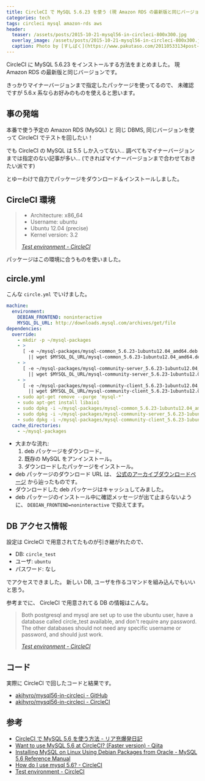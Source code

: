 ```yaml
---
title: CircleCI で MySQL 5.6.23 を使う (現 Amazon RDS の最新版と同じバージョン)
categories: tech
tags: circleci mysql amazon-rds aws
header:
  teaser: /assets/posts/2015-10-21-mysql56-in-circleci-800x300.jpg
  overlay_image: /assets/posts/2015-10-21-mysql56-in-circleci-800x300.jpg
  caption: Photo by [すしぱく](https://www.pakutaso.com/20110533134post-110.html)
---
```


CircleCI に MySQL 5.6.23 をインストールする方法をまとめました。
現 Amazon RDS の最新版と同じバージョンです。

<!--more-->

きっかりマイナーバージョンまで指定したパッケージを使ってるので、
未確認ですが 5.6.x 系ならお好みのものを使えると思います。

## 事の発端

本番で使う予定の Amazon RDS (MySQL) と
同じ DBMS, 同じバージョンを使って CircleCI でテストを回したい！

でも CircleCI の MySQL は 5.5 しか入ってない...
調べてもマイナーバージョンまでは指定のない記事が多い...
(できればマイナーバージョンまで合わせておきたい派です)

とゆーわけで自力でパッケージをダウンロード＆インストールしました。

## CircleCI 環境

> * Architecture: x86_64
> * Username: ubuntu
> * Ubuntu 12.04 (precise)
> * Kernel version: 3.2
>
> <footer><cite><a href="https://circleci.com/docs/environment">Test environment - CircleCI</a></cite></footer>

パッケージはこの環境に合うものを使いました。

## circle.yml

こんな `circle.yml` でいけました。

```yaml
machine:
  environment:
    DEBIAN_FRONTEND: noninteractive
    MYSQL_DL_URL: http://downloads.mysql.com/archives/get/file
dependencies:
  override:
    - mkdir -p ~/mysql-packages
    - >
      [ -e ~/mysql-packages/mysql-common_5.6.23-1ubuntu12.04_amd64.deb ] \
        || wget $MYSQL_DL_URL/mysql-common_5.6.23-1ubuntu12.04_amd64.deb -P ~/mysql-packages
    - >
      [ -e ~/mysql-packages/mysql-community-server_5.6.23-1ubuntu12.04_amd64.deb ] \
        || wget $MYSQL_DL_URL/mysql-community-server_5.6.23-1ubuntu12.04_amd64.deb -P ~/mysql-packages
    - >
      [ -e ~/mysql-packages/mysql-community-client_5.6.23-1ubuntu12.04_amd64.deb ] \
        || wget $MYSQL_DL_URL/mysql-community-client_5.6.23-1ubuntu12.04_amd64.deb -P ~/mysql-packages
    - sudo apt-get remove --purge 'mysql-*'
    - sudo apt-get install libaio1
    - sudo dpkg -i ~/mysql-packages/mysql-common_5.6.23-1ubuntu12.04_amd64.deb
    - sudo dpkg -i ~/mysql-packages/mysql-community-server_5.6.23-1ubuntu12.04_amd64.deb
    - sudo dpkg -i ~/mysql-packages/mysql-community-client_5.6.23-1ubuntu12.04_amd64.deb
  cache_directories:
    - ~/mysql-packages
```

* 大まかな流れ:
  1. deb パッケージをダウンロード。
  2. 既存の MySQL をアンインストール。
  3. ダウンロードしたパッケージをインストール。
* deb パッケージのダウンロード URL は、
  [公式のアーカイブダウンロードページ] から辿ったものです。
* ダウンロードした deb パッケージはキャッシュしてみました。
* deb パッケージのインストール中に確認メッセージが出て止まらないように、
  `DEBIAN_FRONTEND=noninteractive` で抑えてます。

[公式のアーカイブダウンロードページ]: http://downloads.mysql.com/archives/community/

## DB アクセス情報

設定は CircleCI で用意されてたものが引き継がれたので、

* DB: `circle_test`
* ユーザ: `ubuntu`
* パスワード: なし

でアクセスできました。
新しい DB, ユーザを作るコマンドを組み込んでもいいと思う。

参考までに、 CircleCI で用意されてる DB の情報はこんな。

> Both postgresql and mysql are set up to use the ubuntu user,
> have a database called circle_test available, and don't require any password.
> The other databases should not need any specific username or password, and should just work.
>
> <footer><cite><a href="https://circleci.com/docs/environment">Test environment - CircleCI</a></cite></footer>

## コード

実際に CircleCI で回したコードと結果です。

* [akihyro/mysql56-in-circleci - GitHub](https://github.com/akihyro/mysql56-in-circleci)
* [akihyro/mysql56-in-circleci - CircleCI](https://circleci.com/gh/akihyro/mysql56-in-circleci/9)

## 参考

* [CircleCI で MySQL 5.6 を使う方法 - リア充爆発日記](http://ria10.hatenablog.com/entry/20150217/1424135330)
* [Want to use MySQL 5.6 at CircleCI? (Faster version) - Qiita](http://qiita.com/k12u/items/e00870174ec63489f2b0)
* [Installing MySQL on Linux Using Debian Packages from Oracle - MySQL 5.6 Reference Manual](http://dev.mysql.com/doc/refman/5.6/en/linux-installation-debian.html)
* [How do I use mysql 5.6? - CircleCI](https://circleci.com/docs/faq#how-do-i-use-mysql-5-6-)
* [Test environment - CircleCI](https://circleci.com/docs/environment)
